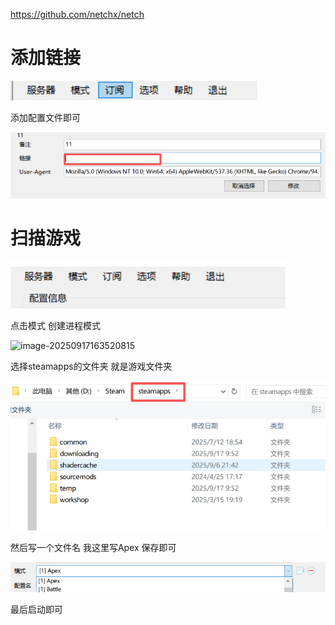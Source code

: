 https://github.com/netchx/netch

# 添加链接

![image-20250917163433120](https://raw.githubusercontent.com/Xioaruan912/pic/main/image-20250917163433120.png)

添加配置文件即可

![image-20250917163451017](https://raw.githubusercontent.com/Xioaruan912/pic/main/image-20250917163451017.png)

# 扫描游戏

![image-20250917163503659](https://raw.githubusercontent.com/Xioaruan912/pic/main/image-20250917163503659.png)

点击模式 创建进程模式

![image-20250917163520815](../../../../../AppData/Roaming/Typora/typora-user-images/image-20250917163520815.png)

选择steamapps的文件夹 就是游戏文件夹

![111](https://raw.githubusercontent.com/Xioaruan912/pic/main/image-20250917163529962.png)

然后写一个文件名 我这里写Apex 保存即可

![image-20250917163618437](https://raw.githubusercontent.com/Xioaruan912/pic/main/image-20250917163618437.png)

最后启动即可